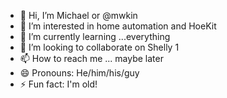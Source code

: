 - 👋 Hi, I’m Michael or @mwkin
- 👀 I’m interested in home automation and HoeKit
- 🌱 I’m currently learning ...everything
- 💞️ I’m looking to collaborate on Shelly 1 
- 📫 How to reach me ... maybe later
- 😄 Pronouns: He/him/his/guy
- ⚡ Fun fact: I'm old!

<!---
mwkin/mwkin is a ✨ special ✨ repository because its `README.md` (this file) appears on your GitHub profile.
You can click the Preview link to take a look at your changes.
--->
